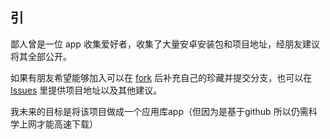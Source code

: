 ## 引

鄙人曾是一位 app 收集爱好者，收集了大量安卓安装包和项目地址，经朋友建议将其全部公开。

如果有朋友希望能够加入可以在 [fork](https://github.com/cnctem/apkLibrary/fork) 后补充自己的珍藏并提交分支，也可以在 [Issues](https://github.com/cnctem/apkLibrary/issues) 里提供项目地址以及其他建议。

我未来的目标是将该项目做成一个应用库app（但因为是基于github 所以仍需科学上网才能高速下载）

